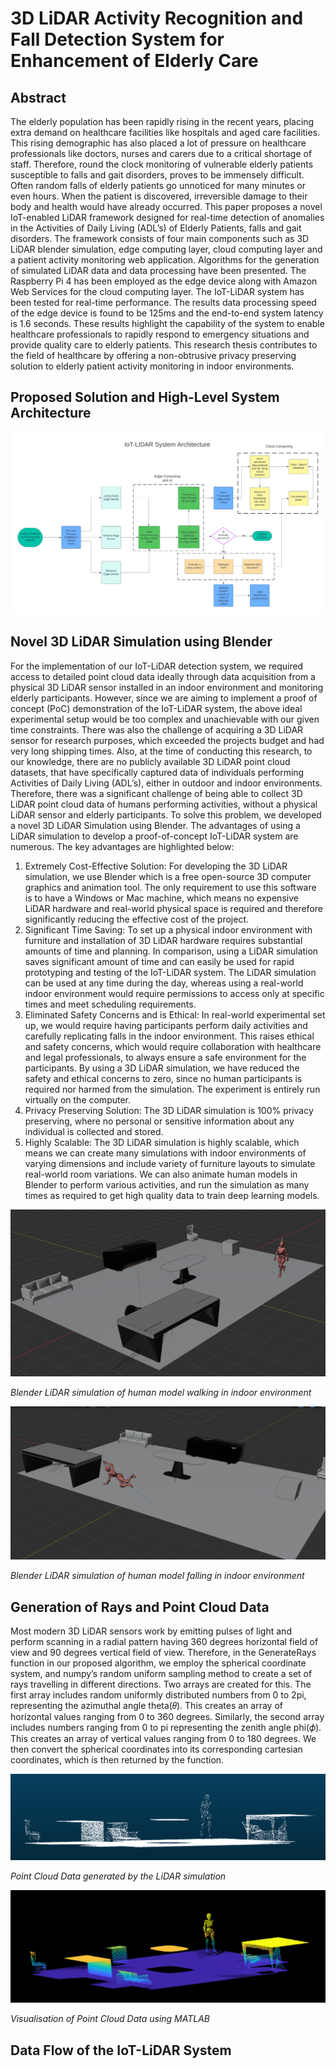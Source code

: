 # 3D LiDAR Activity Recognition and Fall Detection System for Enhancement of Elderly Care

## Abstract
The elderly population has been rapidly rising in the recent years, placing extra demand on
healthcare facilities like hospitals and aged care facilities. This rising demographic has also
placed a lot of pressure on healthcare professionals like doctors, nurses and carers due to a
critical shortage of staff. Therefore, round the clock monitoring of vulnerable elderly patients
susceptible to falls and gait disorders, proves to be immensely difficult. Often random falls of
elderly patients go unnoticed for many minutes or even hours. When the patient is discovered,
irreversible damage to their body and health would have already occurred. This paper proposes
a novel IoT-enabled LiDAR framework designed for real-time detection of anomalies in the
Activities of Daily Living (ADL’s) of Elderly Patients, falls and gait disorders. The framework
consists of four main components such as 3D LiDAR blender simulation, edge computing layer,
cloud computing layer and a patient activity monitoring web application. Algorithms for the
generation of simulated LiDAR data and data processing have been presented. The Raspberry
Pi 4 has been employed as the edge device along with Amazon Web Services for the cloud
computing layer. The IoT-LiDAR system has been tested for real-time performance. The results
data processing speed of the edge device is found to be 125ms and the end-to-end system
latency is 1.6 seconds. These results highlight the capability of the system to enable healthcare
professionals to rapidly respond to emergency situations and provide quality care to elderly
patients. This research thesis contributes to the field of healthcare by offering a non-obtrusive
privacy preserving solution to elderly patient activity monitoring in indoor environments. 

## Proposed Solution and High-Level System Architecture

![High-Level System Architecture of IoT-LiDAR system](Images/System%20Architecture.png)

## Novel 3D LiDAR Simulation using Blender

For the implementation of our IoT-LiDAR detection system, we required access to detailed
point cloud data ideally through data acquisition from a physical 3D LiDAR sensor installed
in an indoor environment and monitoring elderly participants. However, since we are aiming to
implement a proof of concept (PoC) demonstration of the IoT-LiDAR system, the above ideal
experimental setup would be too complex and unachievable with our given time constraints.
There was also the challenge of acquiring a 3D LiDAR sensor for research purposes, which
exceeded the projects budget and had very long shipping times. Also, at the time of conducting
this research, to our knowledge, there are no publicly available 3D LiDAR point cloud
datasets, that have specifically captured data of individuals performing Activities of Daily
Living (ADL’s), either in outdoor and indoor environments. Therefore, there was a significant
challenge of being able to collect 3D LiDAR point cloud data of humans performing activities,
without a physical LiDAR sensor and elderly participants. To solve this problem, we developed
a novel 3D LiDAR Simulation using Blender. The advantages of using a LiDAR simulation
to develop a proof-of-concept IoT-LiDAR system are numerous. The key advantages are
highlighted below:
1. Extremely Cost-Effective Solution: For developing the 3D LiDAR simulation, we use
Blender which is a free open-source 3D computer graphics and animation tool. The only
requirement to use this software is to have a Windows or Mac machine, which means
no expensive LiDAR hardware and real-world physical space is required and therefore
significantly reducing the effective cost of the project.
2. Significant Time Saving: To set up a physical indoor environment with furniture and
installation of 3D LiDAR hardware requires substantial amounts of time and planning.
In comparison, using a LiDAR simulation saves significant amount of time and can
easily be used for rapid prototyping and testing of the IoT-LiDAR system. The LiDAR
simulation can be used at any time during the day, whereas using a real-world indoor
environment would require permissions to access only at specific times and meet
scheduling requirements.
3. Eliminated Safety Concerns and is Ethical: In real-world experimental set up, we
would require having participants perform daily activities and carefully replicating falls
in the indoor environment. This raises ethical and safety concerns, which would require
collaboration with healthcare and legal professionals, to always ensure a safe environment
for the participants. By using a 3D LiDAR simulation, we have reduced the safety and
ethical concerns to zero, since no human participants is required nor harmed from the
simulation. The experiment is entirely run virtually on the computer.
4. Privacy Preserving Solution: The 3D LiDAR simulation is 100% privacy preserving,
where no personal or sensitive information about any individual is collected and stored.
5. Highly Scalable: The 3D LiDAR simulation is highly scalable, which means we can
create many simulations with indoor environments of varying dimensions and include
variety of furniture layouts to simulate real-world room variations. We can also animate
human models in Blender to perform various activities, and run the simulation as many
times as required to get high quality data to train deep learning models.

![Blender LiDAR simulation of human model walking in indoor environment](Images/simul_walk.png)

*Blender LiDAR simulation of human model walking in indoor environment*


![Blender LiDAR simulation of human model walking in indoor environment](Images/simul_fall.png)

*Blender LiDAR simulation of human model falling in indoor environment*

## Generation of Rays and Point Cloud Data
Most modern 3D LiDAR sensors work by emitting pulses of light and perform scanning in a
radial pattern having 360 degrees horizontal field of view and 90 degrees vertical field of view.
Therefore, in the GenerateRays function in our proposed algorithm, we employ the spherical coordinate
system, and numpy’s random uniform sampling method to create a set of rays travelling in
different directions. Two arrays are created for this. The first array includes random uniformly
distributed numbers from 0 to 2pi, representing the azimuthal angle theta(𝜃). This creates an
array of horizontal values ranging from 0 to 360 degrees. Similarly, the second array includes
numbers ranging from 0 to pi representing the zenith angle phi(𝜙). This creates an array of
vertical values ranging from 0 to 180 degrees. We then convert the spherical coordinates into
its corresponding cartesian coordinates, which is then returned by the function.

![Point Cloud Data generated by the LiDAR simulation](Images/front_view_pcd.png)

*Point Cloud Data generated by the LiDAR simulation*

![Visualisation of Point Cloud Data using MATLAB](Images/pointCloud2.png)

*Visualisation of Point Cloud Data using MATLAB*

## Data Flow of the IoT-LiDAR System










